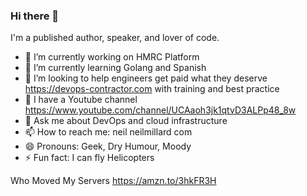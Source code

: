 ### Hi there 👋

I'm a published author, speaker, and lover of code.

- 🔭 I’m currently working on HMRC Platform
- 🌱 I’m currently learning Golang and Spanish
- 👯 I’m looking to help engineers get paid what they deserve <https://devops-contractor.com> with training and best practice
- 🎥 I have a Youtube channel <https://www.youtube.com/channel/UCAaoh3jk1qtvD3ALPp48_8w>
- 💬 Ask me about DevOps and cloud infrastructure
- 📫 How to reach me: neil <at> neilmillard <dot> com
- 😄 Pronouns: Geek, Dry Humour, Moody
- ⚡ Fun fact: I can fly Helicopters

Who Moved My Servers <https://amzn.to/3hkFR3H>
